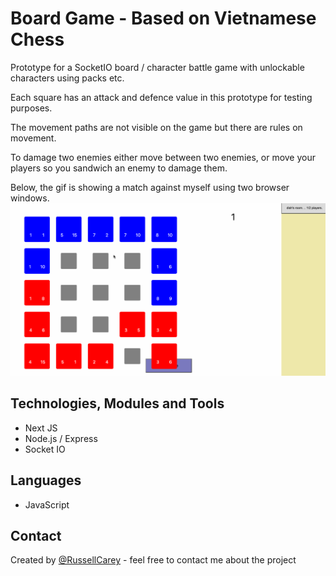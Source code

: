 # Board Game - Based on Vietnamese Chess

Prototype for a SocketIO board / character battle game with unlockable characters using packs etc.

Each square has an attack and defence value in this prototype for testing purposes.

The movement paths are not visible on the game but there are rules on movement.

To damage two enemies either move between two enemies, or move your players so you sandwich an enemy to damage them.

Below, the gif is showing a match against myself using two browser windows.
![alt text](https://github.com/RussellCarey/Board-Game/blob/master/media/gif1.gif?raw=true)


## Technologies, Modules and Tools

- Next JS
- Node.js / Express
- Socket IO


## Languages

- JavaScript 

## Contact

Created by [@RussellCarey](https://twitter.com/russellcareyy) - feel free to contact me about the project
